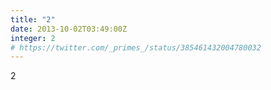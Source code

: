 ```yaml
---
title: "2"
date: 2013-10-02T03:49:00Z
integer: 2
# https://twitter.com/_primes_/status/385461432004780032
---
```


2
